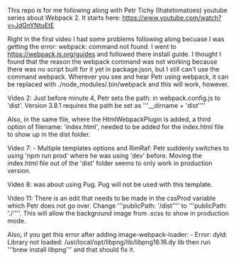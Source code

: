 This repo is for me following along with Petr Tichy (Ihatetomatoes) youtube series about Webpack 2. It starts here: <https://www.youtube.com/watch?v=JdGnYNtuEtE>

Right in the first video I had some problems following along becuase I was getting the error: webpack: command not found.  I went to <https://webpack.js.org/guides> and followed there install guide.  I thought I found that the reason the webpack command was not working because there was no script built for it yet in package.json, but I still can't use the command webpack. Wherever you see and hear Petr using webpack, it can be replaced with ./node_modules/.bin/webpack and this will work, however.

Video 2:  Just before minute 4, Petr sets the path: in webpack.config.js to 'dist'. Version 3.8.1 requires the path be set as '''\__dirname + \'dist\''''

Also, in the same file, where the HtmlWebpackPlugin is added, a third option of filename: 'index.html', needed to be added for the index.html file to show up in the dist folder.

Video 7: - Multiple templates options and RimRaf: Petr suddenly switches to using 'npm run prod' where he was using 'dev' before.  Moving the index.html file out of the 'dist' folder seems to only work in production version.

Video 8: was about using Pug.  Pug will not be used with this template.

Video 11: There is an edit that needs to be made in the cssProd variable which Petr does not go over.  Change '''publicPath: '/dist'''' to '''publicPath: './''''.  This will allow the background image from .scss to show in production mode.

Also, if you get this error after adding image-webpack-loader: - Error: dyld: Library not loaded: /usr/local/opt/libpng/lib/libpng16.16.dy    lib
then run '''brew install libpng''' and that should fix it.

